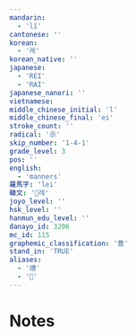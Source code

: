 ```yaml
---
mandarin:
  - 'lǐ'
cantonese: ''
korean:
  - '례'
korean_native: ''
japanese:
  - 'REI'
  - 'RAI'
japanese_nanori: ''
vietnamese:
middle_chinese_initial: 'l'
middle_chinese_final: 'ei'
stroke_count: ''
radical: '示'
skip_number: '1-4-1'
grade_level: 3
pos: ''
english:
  - 'manners'
羅馬字: 'lei'
韓文: '레'
joyo_level: ''
hsk_level: ''
hanmun_edu_level: ''
danayo_id: 3206
mc_id: 115
graphemic_classification: '豊'
stand_in: 'TRUE'
aliases:
  - '禮'
  - '𥜪'
---
```


# Notes

